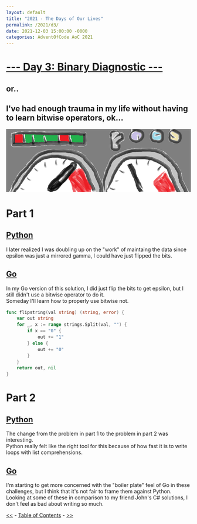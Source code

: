 ```yaml
---
layout: default
title: "2021 - The Days of Our Lives"
permalink: /2021/d3/
date: 2021-12-03 15:00:00 -0000
categories: AdventOfCode AoC 2021
---
```

# [--- Day 3: Binary Diagnostic ---](https://adventofcode.com/2021/day/3)
## or..
## I've had enough trauma in my life without having to learn bitwise operators, ok...
![one art please](/docs/assets/img/guages.png)
# Part 1

## [Python](https://github.com/aaronlael/AoC-2021/blob/master/AoC_2021_D3P1.py)

I later realized I was doubling up on the "work" of maintaing the data since epsilon was just a mirrored gamma, I could have just flipped the bits.

## [Go](https://github.com/aaronlael/AoC-2021-Go/blob/master/aoc_2021_d3p1.go)

In my Go version of this solution, I did just flip the bits to get epsilon, but I still didn't use a bitwise operator to do it.  
Someday I'll learn how to properly use bitwise not.
```go
func flipstring(val string) (string, error) {
	var out string
	for _, x := range strings.Split(val, "") {
		if x == "0" {
			out += "1"
		} else {
			out += "0"
		}
	}
	return out, nil
}
```

# Part 2

## [Python](https://github.com/aaronlael/AoC-2021/blob/master/AoC_2021_D3P2.py)

The change from the problem in part 1 to the problem in part 2 was interesting.  
Python really felt like the right tool for this because of how fast it is to write loops with list comprehensions.

## [Go](https://github.com/aaronlael/AoC-2021-Go/blob/master/aoc_2021_d3p2.go)

I'm starting to get more concerned with the "boiler plate" feel of Go in these challenges, but I think that it's not fair to frame them against Python.
Looking at some of these in comparison to my friend John's C# solutions, I don't feel as bad about writing so much.

[<<](AoC_2021_D2.md) - [Table of Contents](AoC_2021.md) - [>>](Aoc_2021_D4.md)
